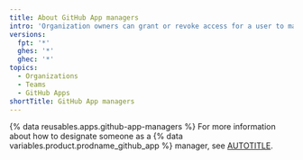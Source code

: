 ```yaml
---
title: About GitHub App managers
intro: 'Organization owners can grant or revoke access for a user to manage some or all of the {% data variables.product.prodname_github_app %} registrations owned by the organization.'
versions:
  fpt: '*'
  ghes: '*'
  ghec: '*'
topics:
  - Organizations
  - Teams
  - GitHub Apps
shortTitle: GitHub App managers
---
```


{% data reusables.apps.github-app-managers %} For more information about how to designate someone as a {% data variables.product.prodname_github_app %} manager, see [AUTOTITLE](/organizations/managing-programmatic-access-to-your-organization/adding-and-removing-github-app-managers-in-your-organization).
